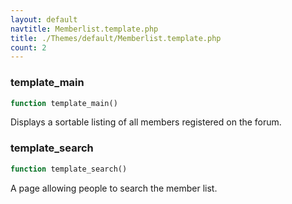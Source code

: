 ```yaml
---
layout: default
navtitle: Memberlist.template.php
title: ./Themes/default/Memberlist.template.php
count: 2
---
```


### template_main

```php
function template_main()
```
Displays a sortable listing of all members registered on the forum.



### template_search

```php
function template_search()
```
A page allowing people to search the member list.




